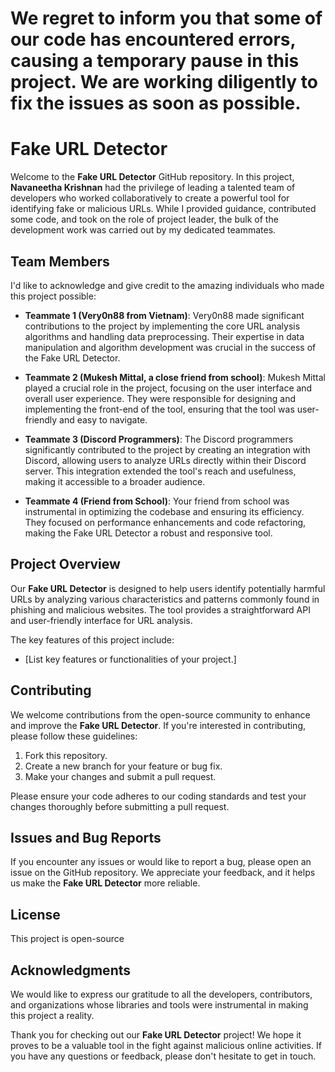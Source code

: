 # We regret to inform you that some of our code has encountered errors, causing a temporary pause in this project. We are working diligently to fix the issues as soon as possible.

# Fake URL Detector

Welcome to the **Fake URL Detector** GitHub repository. In this project, **Navaneetha Krishnan** had the privilege of leading a talented team of developers who worked collaboratively to create a powerful tool for identifying fake or malicious URLs. While I provided guidance, contributed some code, and took on the role of project leader, the bulk of the development work was carried out by my dedicated teammates.

## Team Members

I'd like to acknowledge and give credit to the amazing individuals who made this project possible:

- **Teammate 1 (Very0n88 from Vietnam)**: Very0n88 made significant contributions to the project by implementing the core URL analysis algorithms and handling data preprocessing. Their expertise in data manipulation and algorithm development was crucial in the success of the Fake URL Detector.

- **Teammate 2 (Mukesh Mittal, a close friend from school)**: Mukesh Mittal played a crucial role in the project, focusing on the user interface and overall user experience. They were responsible for designing and implementing the front-end of the tool, ensuring that the tool was user-friendly and easy to navigate.

- **Teammate 3 (Discord Programmers)**: The Discord programmers significantly contributed to the project by creating an integration with Discord, allowing users to analyze URLs directly within their Discord server. This integration extended the tool's reach and usefulness, making it accessible to a broader audience.

- **Teammate 4 (Friend from School)**: Your friend from school was instrumental in optimizing the codebase and ensuring its efficiency. They focused on performance enhancements and code refactoring, making the Fake URL Detector a robust and responsive tool.

## Project Overview

Our **Fake URL Detector** is designed to help users identify potentially harmful URLs by analyzing various characteristics and patterns commonly found in phishing and malicious websites. The tool provides a straightforward API and user-friendly interface for URL analysis.

The key features of this project include:
- [List key features or functionalities of your project.]

## Contributing

We welcome contributions from the open-source community to enhance and improve the **Fake URL Detector**. If you're interested in contributing, please follow these guidelines:

1. Fork this repository.
2. Create a new branch for your feature or bug fix.
3. Make your changes and submit a pull request.

Please ensure your code adheres to our coding standards and test your changes thoroughly before submitting a pull request.

## Issues and Bug Reports

If you encounter any issues or would like to report a bug, please open an issue on the GitHub repository. We appreciate your feedback, and it helps us make the **Fake URL Detector** more reliable.

## License

This project is open-source

## Acknowledgments

We would like to express our gratitude to all the developers, contributors, and organizations whose libraries and tools were instrumental in making this project a reality.

Thank you for checking out our **Fake URL Detector** project! We hope it proves to be a valuable tool in the fight against malicious online activities. If you have any questions or feedback, please don't hesitate to get in touch.
